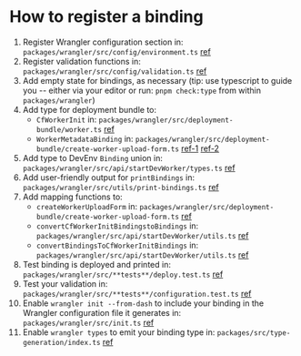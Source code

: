 # How to register a binding

1. Register Wrangler configuration section in: `packages/wrangler/src/config/environment.ts` [ref](https://github.com/cloudflare/workers-sdk/blob/ce7db9d9cb4f5bcd5a326b86dde051cb54b999fb/packages/wrangler/src/config/environment.ts#L431-L451)
1. Register validation functions in: `packages/wrangler/src/config/validation.ts` [ref](https://github.com/cloudflare/workers-sdk/blob/ce7db9d9cb4f5bcd5a326b86dde051cb54b999fb/packages/wrangler/src/config/validation.ts#L1297-L1306)
1. Add empty state for bindings, as necessary (tip: use typescript to guide you -- either via your editor or run: `pnpm check:type` from within `packages/wrangler`)
1. Add type for deployment bundle to:
   - `CfWorkerInit` in: `packages/wrangler/src/deployment-bundle/worker.ts` [ref](https://github.com/cloudflare/workers-sdk/blob/ce7db9d9cb4f5bcd5a326b86dde051cb54b999fb/packages/wrangler/src/deployment-bundle/worker.ts#L79C1-L85C2)
   - `WorkerMetadataBinding` in: `packages/wrangler/src/deployment-bundle/create-worker-upload-form.ts` [ref-1](https://github.com/cloudflare/workers-sdk/blob/ce7db9d9cb4f5bcd5a326b86dde051cb54b999fb/packages/wrangler/src/deployment-bundle/create-worker-upload-form.ts#L65) [ref-2](https://github.com/cloudflare/workers-sdk/blob/ce7db9d9cb4f5bcd5a326b86dde051cb54b999fb/packages/wrangler/src/deployment-bundle/create-worker-upload-form.ts#L219-L225)
1. Add type to DevEnv `Binding` union in: `packages/wrangler/src/api/startDevWorker/types.ts` [ref](https://github.com/cloudflare/workers-sdk/blob/ce7db9d9cb4f5bcd5a326b86dde051cb54b999fb/packages/wrangler/src/api/startDevWorker/types.ts#L246)
1. Add user-friendly output for `printBindings` in: `packages/wrangler/src/utils/print-bindings.ts` [ref](https://github.com/cloudflare/workers-sdk/blob/ce7db9d9cb4f5bcd5a326b86dde051cb54b999fb/packages/wrangler/src/utils/print-bindings.ts)
1. Add mapping functions to:
   - `createWorkerUploadForm` in: `packages/wrangler/src/deployment-bundle/create-worker-upload-form.ts` [ref](https://github.com/cloudflare/workers-sdk/blob/ce7db9d9cb4f5bcd5a326b86dde051cb54b999fb/packages/wrangler/src/deployment-bundle/create-worker-upload-form.ts#L219-L225)
   - `convertCfWorkerInitBindingstoBindings` in: `packages/wrangler/src/api/startDevWorker/utils.ts` [ref](https://github.com/cloudflare/workers-sdk/blob/ce7db9d9cb4f5bcd5a326b86dde051cb54b999fb/packages/wrangler/src/api/startDevWorker/utils.ts#L118-L123)
   - `convertBindingsToCfWorkerInitBindings` in: `packages/wrangler/src/api/startDevWorker/utils.ts` [ref](https://github.com/cloudflare/workers-sdk/blob/ce7db9d9cb4f5bcd5a326b86dde051cb54b999fb/packages/wrangler/src/api/startDevWorker/utils.ts#L303-L305)
1. Test binding is deployed and printed in: `packages/wrangler/src/**tests**/deploy.test.ts` [ref](https://github.com/cloudflare/workers-sdk/blob/ce7db9d9cb4f5bcd5a326b86dde051cb54b999fb/packages/wrangler/src/__tests__/deploy.test.ts#L7604)
1. Test your validation in: `packages/wrangler/src/**tests**/configuration.test.ts` [ref](https://github.com/cloudflare/workers-sdk/blob/ce7db9d9cb4f5bcd5a326b86dde051cb54b999fb/packages/wrangler/src/__tests__/configuration.test.ts#L2234)
1. Enable `wrangler init --from-dash` to include your binding in the Wrangler configuration file it generates in: `packages/wrangler/src/init.ts` [ref](https://github.com/cloudflare/workers-sdk/blob/ce7db9d9cb4f5bcd5a326b86dde051cb54b999fb/packages/wrangler/src/init.ts#L1036-L1043)
1. Enable `wrangler types` to emit your binding type in: `packages/src/type-generation/index.ts` [ref](https://github.com/cloudflare/workers-sdk/blob/ce7db9d9cb4f5bcd5a326b86dde051cb54b999fb/packages/wrangler/src/type-generation/index.ts#L115)
